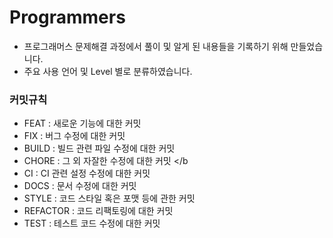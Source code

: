 # Programmers

- 프로그래머스 문제해결 과정에서 풀이 및 알게 된 내용들을 기록하기 위해 만들었습니다.
- 주요 사용 언어 및 Level 별로 분류하였습니다.

### 커밋규칙
- FEAT : 새로운 기능에 대한 커밋 </br>
- FIX : 버그 수정에 대한 커밋 </br>
- BUILD : 빌드 관련 파일 수정에 대한 커밋 </br>
- CHORE : 그 외 자잘한 수정에 대한 커밋 </b
- CI : CI 관련 설정 수정에 대한 커밋 </br>
- DOCS : 문서 수정에 대한 커밋 </br>
- STYLE : 코드 스타일 혹은 포맷 등에 관한 커밋 </br>
- REFACTOR : 코드 리팩토링에 대한 커밋 </br>
- TEST : 테스트 코드 수정에 대한 커밋 </br>
